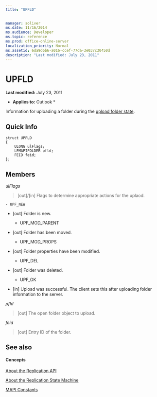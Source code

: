 ```yaml
---
title: "UPFLD"
 
 
manager: soliver
ms.date: 11/16/2014
ms.audience: Developer
ms.topic: reference
ms.prod: office-online-server
localization_priority: Normal
ms.assetid: 6da9d6b6-a016-ccef-77da-3e037c30450d
description: "Last modified: July 23, 2011"
---
```


# UPFLD

 **Last modified:** July 23, 2011 
  
 * **Applies to:** Outlook * 
  
Information for uploading a folder during the [upload folder state](upload-folder-state.md).
  
## Quick Info

```
struct UPFLD 
{ 
    ULONG ulFlags; 
    LPMAPIFOLDER pfld; 
    FEID feid; 
}; 

```

## Members

 _ulFlags_
  
>  [out]/[in] Flags to determine appropriate actions for the uplaod. 
    
    - UPF_NEW
    
  - [out] Folder is new.
    
    - UPF_MOD_PARENT
    
  - [out] Folder has been moved.
    
    - UPF_MOD_PROPS
    
  - [out] Folder properties have been modified.
    
    - UPF_DEL
    
  - [out] Folder was deleted.
    
    - UPF_OK
    
  - [in] Upload was successful. The client sets this after uploading folder information to the server.
    
 _pfld_
  
> [out] The open folder object to upload.
    
 _feid_
  
> [out] Entry ID of the folder.
    
## See also

#### Concepts

[About the Replication API](about-the-replication-api.md)
  
[About the Replication State Machine](about-the-replication-state-machine.md)
  
[MAPI Constants](mapi-constants.md)


